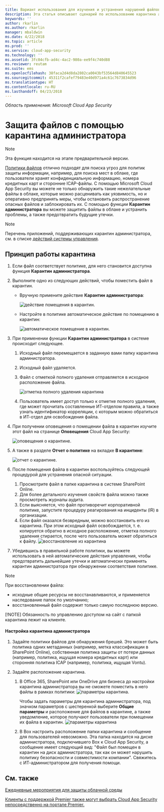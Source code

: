 ```yaml
---
title: Вариант использования для изучения и устранения нарушений файлов с помощью карантина администратора | Документы Майкрософт
description: Эта статья описывает сценарий по использованию карантина администратора для контроля за нарушением данных.
keywords: ''
author: rkarlin
ms.author: rkarlin
manager: mbaldwin
ms.date: 4/22/2018
ms.topic: article
ms.prod: ''
ms.service: cloud-app-security
ms.technology: ''
ms.assetid: 3fc04cfb-ad4c-4ac2-980a-ee9f4c740d88
ms.reviewer: reutam
ms.suite: ems
ms.openlocfilehash: 38faca2d4d8da2802ca0043bf53564d840645523
ms.sourcegitcommit: 45311f2cafef79483e40d971a4c61c7673834d96
ms.translationtype: HT
ms.contentlocale: ru-RU
ms.lasthandoff: 04/23/2018
---
```

*Область применения: Microsoft Cloud App Security*


# <a name="protecting-your-files-with-admin-quarantine"></a>Защита файлов с помощью карантина администратора

> [!NOTE]
> Эта функция находится на этапе предварительной версии.

[Политики файлов](data-protection-policies.md) отлично подходят для поиска угроз для политик защиты информации, например, для поиска мест в облаке, где пользователи хранят конфиденциальную информацию, номера кредитных карт и сторонние ICAP-файлы. С помощью Microsoft Cloud App Security вы можете не только обнаружить такие нежелательные файлы в облаке, которые можно расценивать как уязвимость, но и оперативно предпринять меры, чтобы остановить распространение опасных файлов и заблокировать их. С помощью функции **Карантин администратора** вы можете защитить файлы в облаке и устранить проблемы, а также предотвратить будущие утечки. 

>[!NOTE] 
> Перечень приложений, поддерживающих карантин администратора, см. в списке [действий системы управления](governance-actions.md).
 
## <a name="how-quarantine-works"></a>Принцип работы карантина 

1. Если файл соответствует политике, для него становится доступна функция **Карантин администратора**.

2. Выполните одно из следующих действий, чтобы поместить файл в карантин.
   - Вручную примените действие **Карантин администратора**:
     
     ![действие помещения в карантин.](./media/quarantine-action.png)

   - Настройте в политике автоматическое действие по помещению в карантин: 

     ![автоматическое помещение в карантин.](./media/quarantine-automated.png)

3. При применении функции **Карантин администратора** в системе происходит следующее.

   1. Исходный файл перемещается в заданную вами папку карантина администратора.
   2. Исходный файл удаляется.
   3. Файл с отметкой полного удаления отправляется в исходное расположение файла.

      ![отметка полного удаления карантина](./media/quarantine-tombstone.png)

   4. Пользователь имеет доступ только к отметке полного удаления, где может прочитать составленные ИТ-отделом правила, а также узнать идентификатор корреляции, с которым можно обратиться в ИТ-отдел для освобождения файла.

4. При получении оповещения о помещении файла в карантин изучите этот файл на странице **Оповещения** Cloud App Security:

   ![оповещения о карантине.](./media/quarantine-alerts.png)
 
5. А также в разделе **Отчет о политике** на вкладке **В карантине**:

   ![отчет о карантине.](./media/quarantine-report.png)
    
6. После помещения файла в карантин воспользуйтесь следующей процедурой для устранения опасной ситуации.
       
    1. Просмотрите файл в папке карантина в системе SharePoint Online.
    3. Для более детального изучения свойств файла можно также просмотреть журналы аудита.
    4. Если выясняется, что файл противоречит корпоративной политике, запустите процедуру реагирования на инциденты (IR) в организации.
    5. Если файл оказался безвредным, можно восстановить его из карантина. При этом исходный файл освобождается, т. е. копируется обратно в исходное расположение, отметка полного удаления стирается, после чего пользователь может обратиться к файлу.
       ![восстановление из карантина](./media/quarantine-restore.png)
7. Убедившись в правильной работе политики, вы можете использовать в ней автоматические действия управления, чтобы предотвратить дальнейшие утечки и автоматически применять карантин администратора при обнаружении соответствия политике.

> [!NOTE]
> При восстановлении файла:
> - исходные общие ресурсы не восстанавливаются, и применяется наследование папок по умолчанию;
> - восстановленный файл содержит только самую последнюю версию.
> 
> 
> [!NOTE]
> Обязанность по управлению доступом на сайт с папкой карантина лежит на клиенте.

#### <a name="how-to-set-up-admin-quarantine"></a>Настройка карантина администратора

1. Задайте политики файлов для обнаружения брешей. Это может быть политика одних метаданных (например, метка классификации в SharePoint Online), собственная политика защиты от потери данных (например, политика, ищущая номера кредитных карт) или сторонняя политика ICAP (например, политика, ищущая Vontu).

2. Задайте расположение карантина.
   1. В Office 365, SharePoint или OneDrive для бизнеса до настройки карантина администратора вы не сможете поместить в него файлы в рамках политики: ![параметры карантина](./media/quarantine-warning.png).

      Чтобы задать параметры для карантина администратора, под значком параметров с шестеренкой выберите **Общие параметры** и расположение для файлов в карантине, а также уведомление, которое получают пользователи при помещении их файла в карантин. 
      ![параметры карантина](./media/quarantine-settings.png)

   2. В Box настроить расположение папки карантина и сообщение для пользователей невозможно. Эта папка находится на диске администратора, подключившего Box к Cloud App Security, а сообщение имеет следующий вид: "Файл был помещен в карантин на диск администратора, так как он может нарушить политику безопасности и совместимости компании". Свяжитесь с ИТ-администратором для получения помощи.



## <a name="see-also"></a>См. также  
[Ежедневные мероприятия для защиты облачной среды](daily-activities-to-protect-your-cloud-environment.md)   

[Клиенты с поддержкой Premier также могут выбрать Cloud App Security непосредственно на портале Premier.](https://premier.microsoft.com/)  
  
  